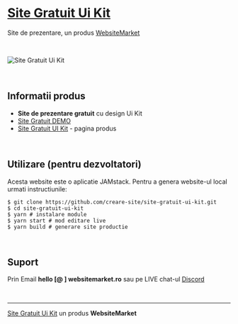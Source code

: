 # [Site Gratuit Ui Kit](https://websitemarket.ro/site-gratuit/ui-kit/)

Site de prezentare, un produs [WebsiteMarket](https://websitemarket.ro)

<br />

![Site Gratuit Ui Kit](https://raw.githubusercontent.com/creare-site/static/master/produse/site-gratuit-ui-kit-intro.gif)

<br />

## Informatii produs

- **Site de prezentare gratuit** cu design Ui Kit
- [Site Gratuit DEMO](https://site-gratuit-ui-kit.websitemarket.ro)
- [Site Gratuit UI Kit](https://websitemarket.ro/site-gratuit/ui-kit/) - pagina produs
 
<br />

## Utilizare (pentru dezvoltatori)

Acesta website este o aplicatie JAMstack. Pentru a genera website-ul local urmati instructiunile:

```
$ git clone https://github.com/creare-site/site-gratuit-ui-kit.git
$ cd site-gratuit-ui-kit
$ yarn # instalare module
$ yarn start # mod editare live
$ yarn build # generare site productie
```

<br />

## Suport

Prin Email **hello [@ ] websitemarket.ro** sau pe LIVE chat-ul [Discord](https://discord.gg/MFRQmAk)

<br />

---
[Site Gratuit Ui Kit](https://websitemarket.ro/site-gratuit/ui-kit/) un produs **WebsiteMarket**
